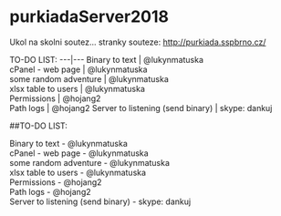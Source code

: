 # purkiadaServer2018
Ukol na skolni soutez...
stranky souteze:
http://purkiada.sspbrno.cz/

  

TO-DO LIST:
---|---
Binary to text                    | @lukynmatuska<br />
cPanel - web page                 | @lukynmatuska<br />
some random adventure             | @lukynmatuska<br />
xlsx table to users               | @lukynmatuska<br />
Permissions                       | @hojang2<br />
Path logs                         | @hojang2
Server to listening (send binary) | skype: dankuj


##TO-DO LIST:

Binary to text                    - @lukynmatuska<br />
cPanel - web page                 - @lukynmatuska<br />
some random adventure             - @lukynmatuska<br />
xlsx table to users               - @lukynmatuska<br />
Permissions                       - @hojang2<br />
Path logs                         - @hojang2<br />
Server to listening (send binary) - skype: dankuj<br />



